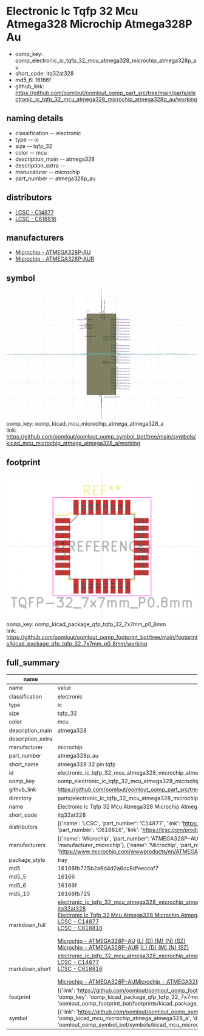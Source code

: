 # Electronic Ic Tqfp 32 Mcu Atmega328 Microchip Atmega328P Au

  
* oomp_key: oomp_electronic_ic_tqfp_32_mcu_atmega328_microchip_atmega328p_au 
* short_code: itq32at328
* md5_6: 16166f  
* github_link: https://github.com/oomlout/oomlout_oomp_part_src/tree/main/parts/electronic_ic_tqfp_32_mcu_atmega328_microchip_atmega328p_au/working  
## naming details
* classification -- electronic
* type -- ic
* size -- tqfp_32
* color -- mcu
* description_main -- atmega328
* description_extra -- 
* manucaturer -- microchip
* part_number -- atmega328p_au

## distributors
* [LCSC - C14877](https://lcsc.com/product-detail/C14877.html)  
* [LCSC - C618816](https://lcsc.com/product-detail/C618816.html)  

## manufacturers
* [Microchip - ATMEGA328P-AU](https://www.microchip.com/wwwproducts/en/ATMEGA328P-AU)  
* [Microchip - ATMEGA328P-AUR](https://www.microchip.com/wwwproducts/en/ATMEGA328P-AUR)  

## symbol

![](symbol/0/working/working_600.png)  
oomp_key: oomp_kicad_mcu_microchip_atmega_atmega328_a  
link: https://github.com/oomlout/oomlout_oomp_symbol_bot/tree/main/symbols/kicad_mcu_microchip_atmega_atmega328_a/working  

## footprint

![](footprint/0/working/working_600.png)  
oomp_key: oomp_kicad_package_qfp_tqfp_32_7x7mm_p0_8mm  
link: https://github.com/oomlout/oomlout_oomp_footprint_bot/tree/main/footprints/kicad_package_qfp_tqfp_32_7x7mm_p0_8mm/working  

## full_summary
| name | value | 
| --- | --- | 
| name | value | 
| classification | electronic | 
| type | ic | 
| size | tqfp_32 | 
| color | mcu | 
| description_main | atmega328 | 
| description_extra |  | 
| manufacturer | microchip | 
| part_number | atmega328p_au | 
| short_name | atmega328 32 pin tqfp | 
| id | electronic_ic_tqfp_32_mcu_atmega328_microchip_atmega328p_au | 
| oomp_key | oomp_electronic_ic_tqfp_32_mcu_atmega328_microchip_atmega328p_au | 
| github_link | https://github.com/oomlout/oomlout_oomp_part_src/tree/main/parts/electronic_ic_tqfp_32_mcu_atmega328_microchip_atmega328p_au/working | 
| directory | parts/electronic_ic_tqfp_32_mcu_atmega328_microchip_atmega328p_au | 
| name | Electronic Ic Tqfp 32 Mcu Atmega328 Microchip Atmega328P Au | 
| short_code | itq32at328 | 
| distributors | [{'name': 'LCSC', 'part_number': 'C14877', 'link': 'https://lcsc.com/product-detail/C14877.html', 'id': 'distributor_lcsc'}, {'name': 'LCSC', 'part_number': 'C618816', 'link': 'https://lcsc.com/product-detail/C618816.html', 'id': 'distributor_lcsc'}] | 
| manufacturers | [{'name': 'Microchip', 'part_number': 'ATMEGA328P-AU', 'link': 'https://www.microchip.com/wwwproducts/en/ATMEGA328P-AU', 'id': 'manufacturer_microchip'}, {'name': 'Microchip', 'part_number': 'ATMEGA328P-AUR', 'link': 'https://www.microchip.com/wwwproducts/en/ATMEGA328P-AUR', 'id': 'manufacturer_microchip'}] | 
| package_style | tray | 
| md5 | 16166fb725b2a6d4d2a6cc8dfeeccaf7 | 
| md5_5 | 16166 | 
| md5_6 | 16166f | 
| md5_10 | 16166fb725 | 
| markdown_full | [electronic_ic_tqfp_32_mcu_atmega328_microchip_atmega328p_au](https://github.com/oomlout/oomlout_oomp_part_src/tree/main/parts/electronic_ic_tqfp_32_mcu_atmega328_microchip_atmega328p_au/working)<br>[itq32at328](https://github.com/oomlout/oomlout_oomp_part_src/tree/main/parts/electronic_ic_tqfp_32_mcu_atmega328_microchip_atmega328p_au/working)<br>[Electronic Ic Tqfp 32 Mcu Atmega328 Microchip Atmega328P Au](https://github.com/oomlout/oomlout_oomp_part_src/tree/main/parts/electronic_ic_tqfp_32_mcu_atmega328_microchip_atmega328p_au/working)<br>[LCSC - C14877<br>](https://lcsc.com/product-detail/C14877.html)[LCSC - C618816<br>](https://lcsc.com/product-detail/C618816.html)<br>[Microchip - ATMEGA328P-AU](https://www.microchip.com/wwwproducts/en/ATMEGA328P-AU) [(L)  ](https://www.lcsc.com/search?q=ATMEGA328P-AU)[(D)  ](https://www.digikey.com/en/products?keywords=ATMEGA328P-AU)[(M)  ](https://www.mouser.com/Search/Refine?Keyword=ATMEGA328P-AU)[(N)  ](https://www.newark.com/search?st=ATMEGA328P-AU)[(SZ)  ](https://so.szlcsc.com/global.html?k=ATMEGA328P-AU)<br>[Microchip - ATMEGA328P-AUR](https://www.microchip.com/wwwproducts/en/ATMEGA328P-AUR) [(L)  ](https://www.lcsc.com/search?q=ATMEGA328P-AUR)[(D)  ](https://www.digikey.com/en/products?keywords=ATMEGA328P-AUR)[(M)  ](https://www.mouser.com/Search/Refine?Keyword=ATMEGA328P-AUR)[(N)  ](https://www.newark.com/search?st=ATMEGA328P-AUR)[(SZ)  ](https://so.szlcsc.com/global.html?k=ATMEGA328P-AUR)<br> | 
| markdown_short | [electronic_ic_tqfp_32_mcu_atmega328_microchip_atmega328p_au](https://github.com/oomlout/oomlout_oomp_part_src/tree/main/parts/electronic_ic_tqfp_32_mcu_atmega328_microchip_atmega328p_au/working)<br>[LCSC - C14877<br>](https://lcsc.com/product-detail/C14877.html)[LCSC - C618816<br>](https://lcsc.com/product-detail/C618816.html)<br>[Microchip - ATMEGA328P-AU](https://www.microchip.com/wwwproducts/en/ATMEGA328P-AU)[Microchip - ATMEGA328P-AUR](https://www.microchip.com/wwwproducts/en/ATMEGA328P-AUR) | 
| footprint | [{'link': 'https://github.com/oomlout/oomlout_oomp_footprint_bot/tree/main/foootprntss/kicad_package_qfp_tqfp_32_7x7mm_p0_8mm', 'oomp_key': 'oomp_kicad_package_qfp_tqfp_32_7x7mm_p0_8mm', 'directory': 'oomlout_oomp_footprint_bot/footprints/kicad_package_qfp_tqfp_32_7x7mm_p0_8mm//working/working.kicad_mod'}] | 
| symbol | [{'link': 'https://github.com/oomlout/oomlout_oomp_symbol_bot/tree/main/symbols/kicad_mcu_microchip_atmega_atmega328_a', 'oomp_key': 'oomp_kicad_mcu_microchip_atmega_atmega328_a', 'directory': 'oomlout_oomp_symbol_bot/symbols/kicad_mcu_microchip_atmega_atmega328_a//working/working.kicad_sym'}] | 
